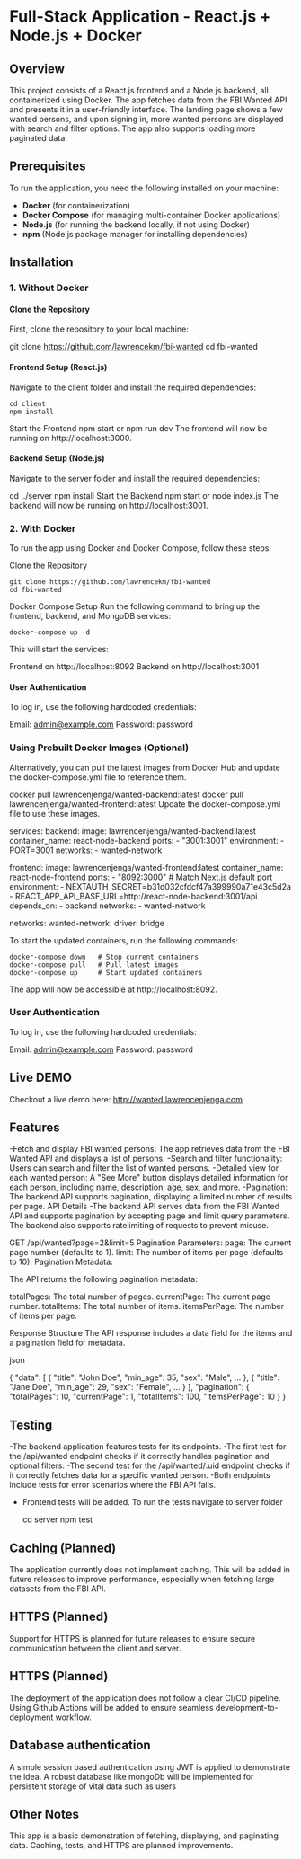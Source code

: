 # Full-Stack Application - React.js + Node.js + Docker

## Overview
This project consists of a React.js frontend and a Node.js backend, all containerized using Docker. The app fetches data from the FBI Wanted API and presents it in a user-friendly interface. The landing page shows a few wanted persons, and upon signing in, more wanted persons are displayed with search and filter options. The app also supports loading more paginated data.

## Prerequisites
To run the application, you need the following installed on your machine:
- **Docker** (for containerization)
- **Docker Compose** (for managing multi-container Docker applications)
- **Node.js** (for running the backend locally, if not using Docker)
- **npm** (Node.js package manager for installing dependencies)

## Installation

### 1. Without Docker
#### Clone the Repository
First, clone the repository to your local machine:

  git clone https://github.com/lawrencekm/fbi-wanted
  cd fbi-wanted


#### Frontend Setup (React.js)

Navigate to the client folder and install the required dependencies:

    cd client
    npm install
Start the Frontend
    npm start or npm run dev
The frontend will now be running on http://localhost:3000.

#### Backend Setup (Node.js)
Navigate to the server folder and install the required dependencies:

  cd ../server
  npm install
Start the Backend
  npm start or node index.js
The backend will now be running on http://localhost:3001.

### 2. With Docker
To run the app using Docker and Docker Compose, follow these steps.

Clone the Repository

    git clone https://github.com/lawrencekm/fbi-wanted
    cd fbi-wanted
Docker Compose Setup
Run the following command to bring up the frontend, backend, and MongoDB services:

    docker-compose up -d
This will start the services:

Frontend on http://localhost:8092
Backend on http://localhost:3001

#### User Authentication
To log in, use the following hardcoded credentials:

Email: admin@example.com
Password: password


### Using Prebuilt Docker Images (Optional)
Alternatively, you can pull the latest images from Docker Hub and update the docker-compose.yml file to reference them.

docker pull lawrencenjenga/wanted-backend:latest
docker pull lawrencenjenga/wanted-frontend:latest
Update the docker-compose.yml file to use these images.

services:
  backend:
    image: lawrencenjenga/wanted-backend:latest
    container_name: react-node-backend
    ports:
      - "3001:3001"
    environment:
      - PORT=3001
    networks:
      - wanted-network

  frontend:
    image: lawrencenjenga/wanted-frontend:latest
    container_name: react-node-frontend
    ports:
      - "8092:3000"  # Match Next.js default port
    environment:
      - NEXTAUTH_SECRET=b31d032cfdcf47a399990a71e43c5d2a
      - REACT_APP_API_BASE_URL=http://react-node-backend:3001/api
    depends_on:
      - backend
    networks:
      - wanted-network

networks:
  wanted-network:
    driver: bridge

To start the updated containers, run the following commands:

    docker-compose down   # Stop current containers
    docker-compose pull   # Pull latest images
    docker-compose up     # Start updated containers
The app will now be accessible at http://localhost:8092.
### User Authentication
To log in, use the following hardcoded credentials:

Email: admin@example.com
Password: password


## Live DEMO
Checkout a live demo here: 
http://wanted.lawrencenjenga.com 


## Features
-Fetch and display FBI wanted persons: The app retrieves data from the FBI Wanted API and displays a list of persons.
-Search and filter functionality: Users can search and filter the list of wanted persons.
-Detailed view for each wanted person: A "See More" button displays detailed information for each person, including name, description, age, sex, and more.
-Pagination: The backend API supports pagination, displaying a limited number of results per page.
API Details
-The backend API serves data from the FBI Wanted API and supports pagination by accepting page and limit query parameters. The backend also supports ratelimiting of requests to prevent misuse.

GET /api/wanted?page=2&limit=5
  Pagination Parameters:
  page: The current page number (defaults to 1).
  limit: The number of items per page (defaults to 10).
  Pagination Metadata:

The API returns the following pagination metadata:

  totalPages: The total number of pages.
  currentPage: The current page number.
  totalItems: The total number of items.
  itemsPerPage: The number of items per page.

Response Structure
 The API response includes a data field for the items and a pagination field for metadata.

  json

  {
    "data": [
      { "title": "John Doe", "min_age": 35, "sex": "Male", ... },
      { "title": "Jane Doe", "min_age": 29, "sex": "Female", ... }
    ],
    "pagination": {
      "totalPages": 10,
      "currentPage": 1,
      "totalItems": 100,
      "itemsPerPage": 10
    }
  }



## Testing
-The backend application features tests for its endpoints.
-The first test for the /api/wanted endpoint checks if it correctly handles pagination and optional filters.
-The second test for the /api/wanted/:uid endpoint checks if it correctly fetches data for a specific wanted person.
-Both endpoints include tests for error scenarios where the FBI API fails.
- Frontend tests will be added.
To run the tests navigate to server folder

  cd server
  npm test

## Caching (Planned)
The application currently does not implement caching. This will be added in future releases to improve performance, especially when fetching large datasets from the FBI API.

## HTTPS (Planned)
Support for HTTPS is planned for future releases to ensure secure communication between the client and server.

## HTTPS (Planned)
The deployment of the application does not follow a clear CI/CD pipeline. Using Github Actions will be added to ensure seamless development-to-deployment workflow.

## Database authentication
A simple session based authentication using JWT is applied to demonstrate the idea. A robust database like mongoDb will be implemented for persistent storage of vital data such as users


## Other Notes
This app is a basic demonstration of fetching, displaying, and paginating data.
Caching, tests, and HTTPS are planned improvements.